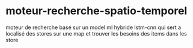 # moteur-recherche-spatio-temporel
moteur de recherche basé sur un model ml hybride lstm-cnn qui sert a localisé des stores sur une map et trouver les besoins des items dans les store

